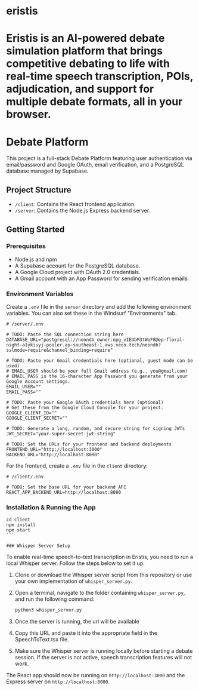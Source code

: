 # eristis
Eristis is an AI-powered debate simulation platform that brings competitive debating to life with real-time speech transcription, POIs, adjudication, and support for multiple debate formats,  all in your browser.
=======
# Debate Platform

This project is a full-stack Debate Platform featuring user authentication via email/password and Google OAuth, email verification, and a PostgreSQL database managed by Supabase.

## Project Structure

- `/client`: Contains the React frontend application.
- `/server`: Contains the Node.js Express backend server.

## Getting Started

### Prerequisites

- Node.js and npm
- A Supabase account for the PostgreSQL database.
- A Google Cloud project with OAuth 2.0 credentials.
- A Gmail account with an App Password for sending verification emails.

### Environment Variables

Create a `.env` file in the `server` directory and add the following environment variables. You can also set these in the Windsurf "Environments" tab.

```
# /server/.env

# TODO: Paste the SQL connection string here
DATABASE_URL="postgresql://neondb_owner:npg_vIEUbM3tWoF8@ep-floral-night-a1ykiuyj-pooler.ap-southeast-1.aws.neon.tech/neondb?sslmode=require&channel_binding=require"

# TODO: Paste your Gmail credentials here (optional, guest mode can be used)
# EMAIL_USER should be your full Gmail address (e.g., you@gmail.com)
# EMAIL_PASS is the 16-character App Password you generate from your Google Account settings.
EMAIL_USER=""
EMAIL_PASS=""

# TODO: Paste your Google OAuth credentials here (optional)
# Get these from the Google Cloud Console for your project.
GOOGLE_CLIENT_ID=""
GOOGLE_CLIENT_SECRET=""

# TODO: Generate a long, random, and secure string for signing JWTs
JWT_SECRET="your-super-secret-jwt-string"

# TODO: Set the URLs for your frontend and backend deployments
FRONTEND_URL="http://localhost:3000"
BACKEND_URL="http://localhost:8080"
```

For the frontend, create a `.env` file in the `client` directory:

```
# /client/.env

# TODO: Set the base URL for your backend API
REACT_APP_BACKEND_URL=http://localhost:8080
```


### Installation & Running the App

    cd client
    npm install
    npm start
    ```

    ### Whisper Server Setup

To enable real-time speech-to-text transcription in Eristis, you need to run a local Whisper server. Follow the steps below to set it up:

1. Clone or download the Whisper server script from this repository or use your own implementation of `whisper_server.py`.

2. Open a terminal, navigate to the folder containing `whisper_server.py`, and run the following command:

   ```bash
   python3 whisper_server.py
3. Once the server is running, the url will be available

4. Copy this URL and paste it into the appropriate field in the SpeechToText.tsx file.

5. Make sure the Whisper server is running locally before starting a debate session. If the server is not active, speech transcription features will not work.

The React app should now be running on `http://localhost:3000` and the Express server on `http://localhost:8080`.
